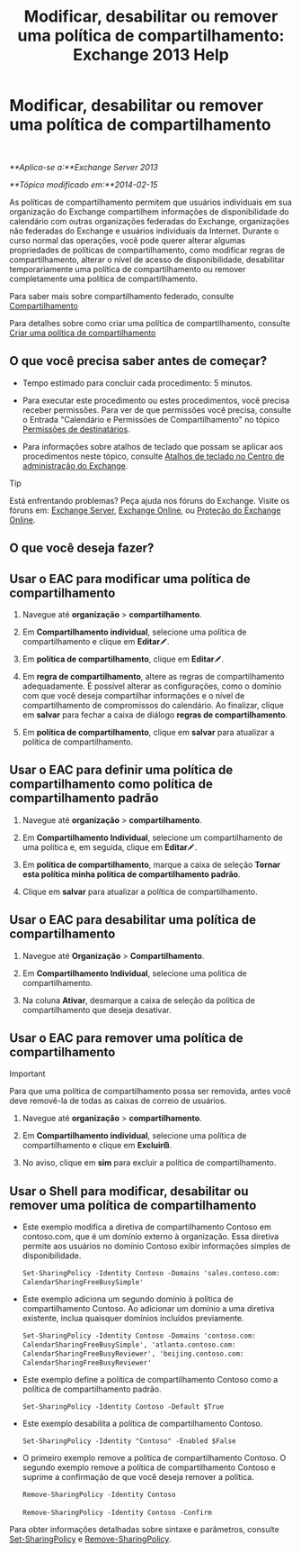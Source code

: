 ﻿---
title: 'Modificar, desabilitar ou remover uma política de compartilhamento: Exchange 2013 Help'
TOCTitle: Modificar, desabilitar ou remover uma política de compartilhamento
ms:assetid: 714af42d-ca29-4bb4-ac48-f0b3d4fd1c15
ms:mtpsurl: https://technet.microsoft.com/pt-br/library/JJ657460(v=EXCHG.150)
ms:contentKeyID: 50485915
ms.date: 05/22/2018
mtps_version: v=EXCHG.150
ms.translationtype: MT
---

# Modificar, desabilitar ou remover uma política de compartilhamento

 

_**Aplica-se a:**Exchange Server 2013_

_**Tópico modificado em:**2014-02-15_

As políticas de compartilhamento permitem que usuários individuais em sua organização do Exchange compartilhem informações de disponibilidade do calendário com outras organizações federadas do Exchange, organizações não federadas do Exchange e usuários individuais da Internet. Durante o curso normal das operações, você pode querer alterar algumas propriedades de políticas de compartilhamento, como modificar regras de compartilhamento, alterar o nível de acesso de disponibilidade, desabilitar temporariamente uma política de compartilhamento ou remover completamente uma política de compartilhamento.

Para saber mais sobre compartilhamento federado, consulte [Compartilhamento](sharing-exchange-2013-help.md)

Para detalhes sobre como criar uma política de compartilhamento, consulte [Criar uma política de compartilhamento](create-a-sharing-policy-exchange-2013-help.md)

## O que você precisa saber antes de começar?

  - Tempo estimado para concluir cada procedimento: 5 minutos.

  - Para executar este procedimento ou estes procedimentos, você precisa receber permissões. Para ver de que permissões você precisa, consulte o Entrada "Calendário e Permissões de Compartilhamento" no tópico [Permissões de destinatários](recipients-permissions-exchange-2013-help.md).

  - Para informações sobre atalhos de teclado que possam se aplicar aos procedimentos neste tópico, consulte [Atalhos de teclado no Centro de administração do Exchange](keyboard-shortcuts-in-the-exchange-admin-center-exchange-online-protection-help.md).


> [!TIP]
> Está enfrentando problemas? Peça ajuda nos fóruns do Exchange. Visite os fóruns em: <A href="https://go.microsoft.com/fwlink/p/?linkid=60612">Exchange Server</A>, <A href="https://go.microsoft.com/fwlink/p/?linkid=267542">Exchange Online</A>, ou <A href="https://go.microsoft.com/fwlink/p/?linkid=285351">Proteção do Exchange Online</A>.



## O que você deseja fazer?

## Usar o EAC para modificar uma política de compartilhamento

1.  Navegue até **organização** \> **compartilhamento**.

2.  Em **Compartilhamento individual**, selecione uma política de compartilhamento e clique em **Editar**![Ícone de edição](images/JJ218640.6f53ccb2-1f13-4c02-bea0-30690e6ea71d(EXCHG.150).gif "Ícone de edição").

3.  Em **política de compartilhamento**, clique em **Editar**![Ícone de edição](images/JJ218640.6f53ccb2-1f13-4c02-bea0-30690e6ea71d(EXCHG.150).gif "Ícone de edição").

4.  Em **regra de compartilhamento**, altere as regras de compartilhamento adequadamente. É possível alterar as configurações, como o domínio com que você deseja compartilhar informações e o nível de compartilhamento de compromissos do calendário. Ao finalizar, clique em **salvar** para fechar a caixa de diálogo **regras de compartilhamento**.

5.  Em **política de compartilhamento**, clique em **salvar** para atualizar a política de compartilhamento.

## Usar o EAC para definir uma política de compartilhamento como política de compartilhamento padrão

1.  Navegue até **organização** \> **compartilhamento**.

2.  Em **Compartilhamento Individual**, selecione um compartilhamento de uma política e, em seguida, clique em **Editar**![Ícone de edição](images/JJ218640.6f53ccb2-1f13-4c02-bea0-30690e6ea71d(EXCHG.150).gif "Ícone de edição").

3.  Em **política de compartilhamento**, marque a caixa de seleção **Tornar esta política minha política de compartilhamento padrão**.

4.  Clique em **salvar** para atualizar a política de compartilhamento.

## Usar o EAC para desabilitar uma política de compartilhamento

1.  Navegue até **Organização** \> **Compartilhamento**.

2.  Em **Compartilhamento Individual**, selecione uma política de compartilhamento.

3.  Na coluna **Ativar**, desmarque a caixa de seleção da política de compartilhamento que deseja desativar.

## Usar o EAC para remover uma política de compartilhamento


> [!IMPORTANT]
> Para que uma política de compartilhamento possa ser removida, antes você deve removê-la de todas as caixas de correio de usuários.



1.  Navegue até **organização** \> **compartilhamento**.

2.  Em **Compartilhamento individual**, selecione uma política de compartilhamento e clique em **Excluir**![Excluir ícone](images/JJ673559.14f639f6-61e8-4418-bbfb-0db14de9d2f5(EXCHG.150).gif "Excluir ícone").

3.  No aviso, clique em **sim** para excluir a política de compartilhamento.

## Usar o Shell para modificar, desabilitar ou remover uma política de compartilhamento

  - Este exemplo modifica a diretiva de compartilhamento Contoso em contoso.com, que é um domínio externo à organização. Essa diretiva permite aos usuários no domínio Contoso exibir informações simples de disponibilidade.
    
        Set-SharingPolicy -Identity Contoso -Domains 'sales.contoso.com: CalendarSharingFreeBusySimple'

  - Este exemplo adiciona um segundo domínio à política de compartilhamento Contoso. Ao adicionar um domínio a uma diretiva existente, inclua quaisquer domínios incluídos previamente.
    
        Set-SharingPolicy -Identity Contoso -Domains 'contoso.com: CalendarSharingFreeBusySimple', 'atlanta.contoso.com: CalendarSharingFreeBusyReviewer', 'beijing.contoso.com: CalendarSharingFreeBusyReviewer'

  - Este exemplo define a política de compartilhamento Contoso como a política de compartilhamento padrão.
    
        Set-SharingPolicy -Identity Contoso -Default $True

  - Este exemplo desabilita a política de compartilhamento Contoso.
    
        Set-SharingPolicy -Identity "Contoso" -Enabled $False

  - O primeiro exemplo remove a política de compartilhamento Contoso. O segundo exemplo remove a política de compartilhamento Contoso e suprime a confirmação de que você deseja remover a política.
    
        Remove-SharingPolicy -Identity Contoso
    
        Remove-SharingPolicy -Identity Contoso -Confirm

Para obter informações detalhadas sobre sintaxe e parâmetros, consulte [Set-SharingPolicy](https://technet.microsoft.com/pt-br/library/dd297931\(v=exchg.150\)) e [Remove-SharingPolicy](https://technet.microsoft.com/pt-br/library/dd351071\(v=exchg.150\)).

